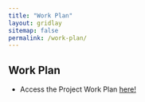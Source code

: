 ```yaml
---
title: "Work Plan"
layout: gridlay
sitemap: false
permalink: /work-plan/
---
```


## Work Plan

* Access the Project Work Plan [here!](https://www.feynmanlectures.caltech.edu/)


